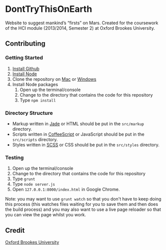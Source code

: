 # DontTryThisOnEarth
Website to suggest mankind’s “firsts” on Mars. Created for the coursework of the HCI module (2013/2014, Semester 2) at Oxford Brookes University.

## Contributing
### Getting Started
1. [Install Github](https://help.github.com/articles/set-up-git)
2. [Install Node](http://nodejs.org/)
3. Clone the repository on [Mac](github-mac://openRepo/https://github.com/ryansmith94/DontTryThisOnEarth) or [Windows](github-windows://openRepo/https://github.com/ryansmith94/DontTryThisOnEarth)
4. Install Node packages
	1. Open up the terminal/console
	2. Change to the directory that contains the code for this repository
	3. Type `npm install`

### Directory Structure
- Markup written in [Jade](http://jade-lang.com/) or HTML should be put in the `src/markup` directory.
- Scripts written in [CoffeeScript](http://coffeescript.org/) or JavaScript should be put in the `src/scripts` directory.
- Styles written in [SCSS](http://sass-lang.com/) or CSS should be put in the `src/styles` directory.

### Testing
1. Open up the terminal/console
2. Change to the directory that contains the code for this repository
3. Type `grunt`
4. Type `node server.js`
5. Open `127.0.0.1:8000/index.html` in Google Chrome.

Note: you may want to use `grunt watch` so that you don't have to keep doing this process (this watches files waiting for you to save them and then does the build process) and you may also want to use a live page reloader so that you can view the page whilst you work.


## Credit
[Oxford Brookes University](http://www.brookes.ac.uk)



